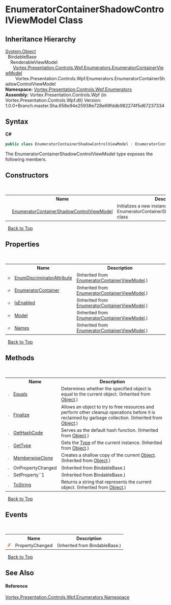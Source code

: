 # EnumeratorContainerShadowControlViewModel Class
 


## Inheritance Hierarchy
<a href="https://docs.microsoft.com/dotnet/api/system.object" target="_blank">System.Object</a><br />&nbsp;&nbsp;BindableBase<br />&nbsp;&nbsp;&nbsp;&nbsp;RenderableViewModel<br />&nbsp;&nbsp;&nbsp;&nbsp;&nbsp;&nbsp;<a href="T_Vortex_Presentation_Controls_Wpf_Enumerators_EnumeratorContainerViewModel.md">Vortex.Presentation.Controls.Wpf.Enumerators.EnumeratorContainerViewModel</a><br />&nbsp;&nbsp;&nbsp;&nbsp;&nbsp;&nbsp;&nbsp;&nbsp;Vortex.Presentation.Controls.Wpf.Enumerators.EnumeratorContainerShadowControlViewModel<br />
**Namespace:**&nbsp;<a href="N_Vortex_Presentation_Controls_Wpf_Enumerators.md">Vortex.Presentation.Controls.Wpf.Enumerators</a><br />**Assembly:**&nbsp;Vortex.Presentation.Controls.Wpf (in Vortex.Presentation.Controls.Wpf.dll) Version: 1.0.0+Branch.master.Sha.658e94e25938e728e69fddb982274f5d67237334

## Syntax

**C#**<br />
``` C#
public class EnumeratorContainerShadowControlViewModel : EnumeratorContainerViewModel
```

The EnumeratorContainerShadowControlViewModel type exposes the following members.


## Constructors
&nbsp;<table><tr><th></th><th>Name</th><th>Description</th></tr><tr><td>![Public method](media/pubmethod.gif "Public method")</td><td><a href="M_Vortex_Presentation_Controls_Wpf_Enumerators_EnumeratorContainerShadowControlViewModel__ctor.md">EnumeratorContainerShadowControlViewModel</a></td><td>
Initializes a new instance of the EnumeratorContainerShadowControlViewModel class</td></tr></table>&nbsp;
<a href="#enumeratorcontainershadowcontrolviewmodel-class">Back to Top</a>

## Properties
&nbsp;<table><tr><th></th><th>Name</th><th>Description</th></tr><tr><td>![Public property](media/pubproperty.gif "Public property")</td><td><a href="P_Vortex_Presentation_Controls_Wpf_Enumerators_EnumeratorContainerViewModel_EnumDiscriminatorAttribute.md">EnumDiscriminatorAttribute</a></td><td> (Inherited from <a href="T_Vortex_Presentation_Controls_Wpf_Enumerators_EnumeratorContainerViewModel.md">EnumeratorContainerViewModel</a>.)</td></tr><tr><td>![Public property](media/pubproperty.gif "Public property")</td><td><a href="P_Vortex_Presentation_Controls_Wpf_Enumerators_EnumeratorContainerViewModel_EnumeratorContainer.md">EnumeratorContainer</a></td><td> (Inherited from <a href="T_Vortex_Presentation_Controls_Wpf_Enumerators_EnumeratorContainerViewModel.md">EnumeratorContainerViewModel</a>.)</td></tr><tr><td>![Public property](media/pubproperty.gif "Public property")</td><td><a href="P_Vortex_Presentation_Controls_Wpf_Enumerators_EnumeratorContainerViewModel_IsEnabled.md">IsEnabled</a></td><td> (Inherited from <a href="T_Vortex_Presentation_Controls_Wpf_Enumerators_EnumeratorContainerViewModel.md">EnumeratorContainerViewModel</a>.)</td></tr><tr><td>![Public property](media/pubproperty.gif "Public property")</td><td><a href="P_Vortex_Presentation_Controls_Wpf_Enumerators_EnumeratorContainerViewModel_Model.md">Model</a></td><td> (Inherited from <a href="T_Vortex_Presentation_Controls_Wpf_Enumerators_EnumeratorContainerViewModel.md">EnumeratorContainerViewModel</a>.)</td></tr><tr><td>![Public property](media/pubproperty.gif "Public property")</td><td><a href="P_Vortex_Presentation_Controls_Wpf_Enumerators_EnumeratorContainerViewModel_Names.md">Names</a></td><td> (Inherited from <a href="T_Vortex_Presentation_Controls_Wpf_Enumerators_EnumeratorContainerViewModel.md">EnumeratorContainerViewModel</a>.)</td></tr></table>&nbsp;
<a href="#enumeratorcontainershadowcontrolviewmodel-class">Back to Top</a>

## Methods
&nbsp;<table><tr><th></th><th>Name</th><th>Description</th></tr><tr><td>![Public method](media/pubmethod.gif "Public method")</td><td><a href="https://docs.microsoft.com/dotnet/api/system.object.equals#System_Object_Equals_System_Object_" target="_blank">Equals</a></td><td>
Determines whether the specified object is equal to the current object.
 (Inherited from <a href="https://docs.microsoft.com/dotnet/api/system.object" target="_blank">Object</a>.)</td></tr><tr><td>![Protected method](media/protmethod.gif "Protected method")</td><td><a href="https://docs.microsoft.com/dotnet/api/system.object.finalize#System_Object_Finalize" target="_blank">Finalize</a></td><td>
Allows an object to try to free resources and perform other cleanup operations before it is reclaimed by garbage collection.
 (Inherited from <a href="https://docs.microsoft.com/dotnet/api/system.object" target="_blank">Object</a>.)</td></tr><tr><td>![Public method](media/pubmethod.gif "Public method")</td><td><a href="https://docs.microsoft.com/dotnet/api/system.object.gethashcode#System_Object_GetHashCode" target="_blank">GetHashCode</a></td><td>
Serves as the default hash function.
 (Inherited from <a href="https://docs.microsoft.com/dotnet/api/system.object" target="_blank">Object</a>.)</td></tr><tr><td>![Public method](media/pubmethod.gif "Public method")</td><td><a href="https://docs.microsoft.com/dotnet/api/system.object.gettype#System_Object_GetType" target="_blank">GetType</a></td><td>
Gets the <a href="https://docs.microsoft.com/dotnet/api/system.type" target="_blank">Type</a> of the current instance.
 (Inherited from <a href="https://docs.microsoft.com/dotnet/api/system.object" target="_blank">Object</a>.)</td></tr><tr><td>![Protected method](media/protmethod.gif "Protected method")</td><td><a href="https://docs.microsoft.com/dotnet/api/system.object.memberwiseclone#System_Object_MemberwiseClone" target="_blank">MemberwiseClone</a></td><td>
Creates a shallow copy of the current <a href="https://docs.microsoft.com/dotnet/api/system.object" target="_blank">Object</a>.
 (Inherited from <a href="https://docs.microsoft.com/dotnet/api/system.object" target="_blank">Object</a>.)</td></tr><tr><td>![Protected method](media/protmethod.gif "Protected method")</td><td>OnPropertyChanged</td><td> (Inherited from BindableBase.)</td></tr><tr><td>![Protected method](media/protmethod.gif "Protected method")</td><td>SetProperty``1</td><td> (Inherited from BindableBase.)</td></tr><tr><td>![Public method](media/pubmethod.gif "Public method")</td><td><a href="https://docs.microsoft.com/dotnet/api/system.object.tostring#System_Object_ToString" target="_blank">ToString</a></td><td>
Returns a string that represents the current object.
 (Inherited from <a href="https://docs.microsoft.com/dotnet/api/system.object" target="_blank">Object</a>.)</td></tr></table>&nbsp;
<a href="#enumeratorcontainershadowcontrolviewmodel-class">Back to Top</a>

## Events
&nbsp;<table><tr><th></th><th>Name</th><th>Description</th></tr><tr><td>![Public event](media/pubevent.gif "Public event")</td><td>PropertyChanged</td><td> (Inherited from BindableBase.)</td></tr></table>&nbsp;
<a href="#enumeratorcontainershadowcontrolviewmodel-class">Back to Top</a>

## See Also


#### Reference
<a href="N_Vortex_Presentation_Controls_Wpf_Enumerators.md">Vortex.Presentation.Controls.Wpf.Enumerators Namespace</a><br />